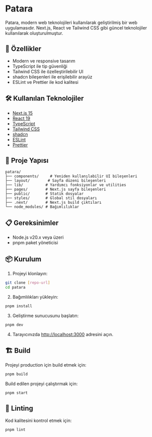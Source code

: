 # Patara

Patara, modern web teknolojileri kullanılarak geliştirilmiş bir web uygulamasıdır. Next.js, React ve Tailwind CSS gibi güncel teknolojiler kullanılarak oluşturulmuştur.

## 🚀 Özellikler

- Modern ve responsive tasarım
- TypeScript ile tip güvenliği
- Tailwind CSS ile özelleştirilebilir UI
- shadcn bileşenleri ile erişilebilir arayüz
- ESLint ve Prettier ile kod kalitesi

## 🛠️ Kullanılan Teknolojiler

- [Next.js 15](https://nextjs.org/)
- [React 19](https://reactjs.org/)
- [TypeScript](https://www.typescriptlang.org/)
- [Tailwind CSS](https://tailwindcss.com/)
- [shadcn](https://ui.shadcn.com/)
- [ESLint](https://eslint.org/)
- [Prettier](https://prettier.io/)

## 📁 Proje Yapısı

```
patara/
├── components/     # Yeniden kullanılabilir UI bileşenleri
├── layout/        # Sayfa düzeni bileşenleri
├── lib/          # Yardımcı fonksiyonlar ve utilities
├── pages/        # Next.js sayfa bileşenleri
├── public/       # Statik dosyalar
├── styles/       # Global stil dosyaları
├── .next/        # Next.js build çıktıları
└── node_modules/ # Bağımlılıklar
```

## 📋 Gereksinimler

- Node.js v20.x veya üzeri
- pnpm paket yöneticisi

## 📦 Kurulum

1. Projeyi klonlayın:
```bash
git clone [repo-url]
cd patara
```

2. Bağımlılıkları yükleyin:
```bash
pnpm install
```

3. Geliştirme sunucusunu başlatın:
```bash
pnpm dev
```

4. Tarayıcınızda [http://localhost:3000](http://localhost:3000) adresini açın.

## 🏗️ Build

Projeyi production için build etmek için:

```bash
pnpm build
```

Build edilen projeyi çalıştırmak için:

```bash
pnpm start
```

## 🧪 Linting

Kod kalitesini kontrol etmek için:

```bash
pnpm lint
```

